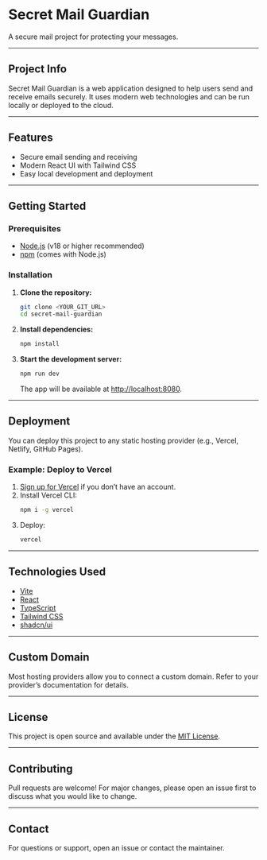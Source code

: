 # Secret Mail Guardian

A secure mail project for protecting your messages.

---

## Project Info

Secret Mail Guardian is a web application designed to help users send and receive emails securely. It uses modern web technologies and can be run locally or deployed to the cloud.

---

## Features

- Secure email sending and receiving
- Modern React UI with Tailwind CSS
- Easy local development and deployment

---

## Getting Started

### Prerequisites

- [Node.js](https://nodejs.org/) (v18 or higher recommended)
- [npm](https://www.npmjs.com/) (comes with Node.js)

### Installation

1. **Clone the repository:**
   ```sh
   git clone <YOUR_GIT_URL>
   cd secret-mail-guardian
   ```

2. **Install dependencies:**
   ```sh
   npm install
   ```

3. **Start the development server:**
   ```sh
   npm run dev
   ```
   The app will be available at [http://localhost:8080](http://localhost:8080).

---

## Deployment

You can deploy this project to any static hosting provider (e.g., Vercel, Netlify, GitHub Pages).

### Example: Deploy to Vercel

1. [Sign up for Vercel](https://vercel.com/signup) if you don’t have an account.
2. Install Vercel CLI:
   ```sh
   npm i -g vercel
   ```
3. Deploy:
   ```sh
   vercel
   ```

---

## Technologies Used

- [Vite](https://vitejs.dev/)
- [React](https://react.dev/)
- [TypeScript](https://www.typescriptlang.org/)
- [Tailwind CSS](https://tailwindcss.com/)
- [shadcn/ui](https://ui.shadcn.com/)

---

## Custom Domain

Most hosting providers allow you to connect a custom domain. Refer to your provider’s documentation for details.

---

## License

This project is open source and available under the [MIT License](LICENSE).

---

## Contributing

Pull requests are welcome! For major changes, please open an issue first to discuss what you would like to change.

---

## Contact

For questions or support, open an issue or contact the maintainer.
